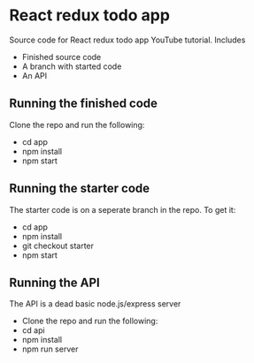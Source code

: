 # React redux todo app

Source code for React redux todo app YouTube tutorial. Includes

- Finished source code
- A branch with started code
- An API

## Running the finished code

Clone the repo and run the following:

- cd app
- npm install
- npm start

## Running the starter code

The starter code is on a seperate branch in the repo. To get it:

- cd app
- npm install
- git checkout starter
- npm start

## Running the API

The API is a dead basic node.js/express server

- Clone the repo and run the following:
- cd api
- npm install
- npm run server
